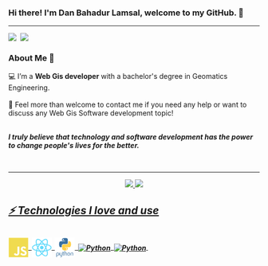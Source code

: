 ### Hi there! I'm Dan Bahadur Lamsal, welcome to my GitHub. 🌱

<hr />

<a href="https://www.linkedin.com/in/dan-bahadur-lamsal-0b37a216a/">
  <img align="left" width="24px" src="https://cdn.jsdelivr.net/npm/simple-icons@v3/icons/linkedin.svg"  />
</a>
<a href="mailto:lamsaldanbahadur@gmail.com">
  <img align="left" width="26px" src="https://cdn.jsdelivr.net/npm/simple-icons@v3/icons/gmail.svg" />
</a>

<br/>

### About Me 🚀
💻 I’m a **Web Gis developer** with a bachelor's degree in  Geomatics Engineering. </br> </br>
💬 Feel more than welcome to contact me if you need any help or want to discuss any Web Gis Software development topic! </br></br>
   
 <b><i>I truly believe that technology and software development has the power to change people's lives for the better. 
    
<br/>
<hr />

<div align="center">
  <a href="https://github.com/danbahadur">
  <img height="180em" src="https://github-readme-stats.vercel.app/api?username=danbahadur&show_icons=true&theme=gradient&include_all_commits=true&count_private=true"/>
  <img height="180em" src="https://github-readme-stats.vercel.app/api/top-langs/?username=danbahadur&layout=compact&langs_count=7&theme=gradient"/>
</div>

## ⚡ Technologies I love and use
  
<div style="display: inline_block"><br>
  <img align="center" alt="js" height="40" width="40" src="https://raw.githubusercontent.com/devicons/devicon/master/icons/javascript/javascript-plain.svg">&nbsp
  <img align="center" alt="react" height="40" width="40" src="https://raw.githubusercontent.com/devicons/devicon/master/icons/react/react-original.svg">&nbsp
  <img align="center" alt="Python" width="40" height="40" src="https://github.com/devicons/devicon/blob/master/icons/python/python-original-wordmark.svg"/>&nbsp
  <img align="center" alt="Python" width="40" height="40" src="https://github.com/tus/official-images-docs/blob/master/postgres/logo.png"/>&nbsp
  <img align="center" alt="Python" width="70" height="40" src="https://github.com/geoserver/geoserver/blob/main/doc/en/themes/geoserver/static/GeoServer_500.png"/>&nbsp
                                                              
</div>

<!--
**danbahadur/danbahadur** is a ✨ _special_ ✨ repository because its `README.md` (this file) appears on your GitHub profile.

Here are some ideas to get you started:

- 🔭 I’m currently working on ...
- 🌱 I’m currently learning ...
- 👯 I’m looking to collaborate on ...
- 🤔 I’m looking for help with ...
- 💬 Ask me about ...
- 📫 How to reach me: ...
- 😄 Pronouns: ...
- ⚡ Fun fact: ...
-->
